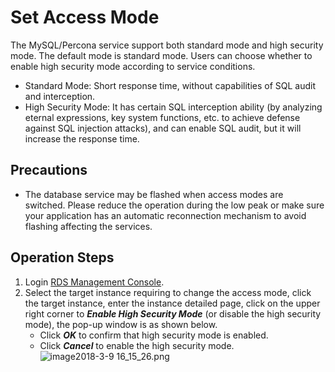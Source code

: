 # Set Access Mode
The MySQL/Percona service support both standard mode and high security mode. The default mode is standard mode. Users can choose whether to enable high security mode according to service conditions.

* Standard Mode: Short response time, without capabilities of SQL audit and interception.
* High Security Mode: It has certain SQL interception ability (by analyzing eternal expressions, key system functions, etc. to achieve defense against SQL injection attacks), and can enable SQL audit, but it will increase the response time.

## Precautions
* The database service may be flashed when access modes are switched. Please reduce the operation during the low peak or make sure your application has an automatic reconnection mechanism to avoid flashing affecting the services.

## Operation Steps
1. Login [RDS Management Console](https://rds-console.jdcloud.com/database).
2. Select the target instance requiring to change the access mode, click the target instance, enter the instance detailed page, click on the upper right corner to ***Enable High Security Mode*** (or disable the high security mode), the pop-up window is as shown below.
    * Click ***OK*** to confirm that high security mode is enabled.
    * Click ***Cancel*** to enable the high security mode.
![image2018-3-9 16_15_26.png](https://img1.jcloudcs.com/cms/091f03bf-2db8-4e80-b24a-5b110b83bce720180319113942.png)
